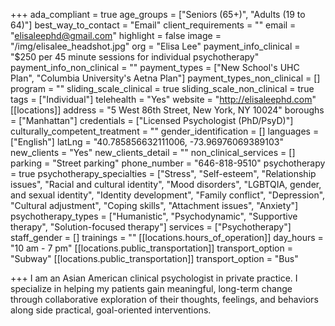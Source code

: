 +++
ada_compliant = true
age_groups = ["Seniors (65+)", "Adults (19 to 64)"]
best_way_to_contact = "Email"
client_requirements = ""
email = "elisaleephd@gmail.com"
highlight = false
image = "/img/elisalee_headshot.jpg"
org = "Elisa Lee"
payment_info_clinical = "$250 per 45 minute sessions for individual psychotherapy"
payment_info_non_clinical = ""
payment_types = ["New School's UHC Plan", "Columbia University's Aetna Plan"]
payment_types_non_clinical = []
program = ""
sliding_scale_clinical = true
sliding_scale_non_clinical = true
tags = ["Individual"]
telehealth = "Yes"
website = "http://elisaleephd.com"
[[locations]]
address = "5 West 86th Street, New York, NY 10024"
boroughs = ["Manhattan"]
credentials = ["Licensed Psychologist (PhD/PsyD)"]
culturally_competent_treatment = ""
gender_identification = []
languages = ["English"]
latLng = "40.785856632111006, -73.96976069389103"
new_clients = "Yes"
new_clients_detail = ""
non_clinical_services = []
parking = "Street parking"
phone_number = "646-818-9510"
psychotherapy = true
psychotherapy_specialties = ["Stress", "Self-esteem", "Relationship issues", "Racial and cultural identity", "Mood disorders", "LGBTQIA, gender, and sexual identity", "Identity development", "Family conflict", "Depression", "Cultural adjustment", "Coping skills", "Attachment issues", "Anxiety"]
psychotherapy_types = ["Humanistic", "Psychodynamic", "Supportive therapy", "Solution-focused therapy"]
services = ["Psychotherapy"]
staff_gender = []
trainings = ""
[[locations.hours_of_operation]]
day_hours = "10 am - 7 pm"
[[locations.public_transportation]]
transport_option = "Subway"
[[locations.public_transportation]]
transport_option = "Bus"

+++
I am an Asian American clinical psychologist in private practice. I specialize in helping my patients gain meaningful, long-term change through collaborative exploration of their thoughts, feelings, and behaviors along side practical, goal-oriented interventions.
